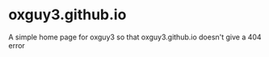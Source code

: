 oxguy3.github.io
================
A simple home page for oxguy3 so that oxguy3.github.io doesn't give a 404 error
